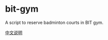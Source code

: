 # bit-gym
A script to reserve badminton courts in BIT gym.




[中文说明](https://github.com/tongoy/bit-gym/blob/main/README_zh.md)
